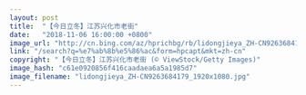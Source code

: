 ```yaml
---
layout: post
title:  "【今日立冬】江苏兴化市老街"
date:   "2018-11-06 16:00:00 +0800"
image_url: "http://cn.bing.com/az/hprichbg/rb/lidongjieya_ZH-CN9263684179_1920x1080.jpg"
link: "/search?q=%e7%ab%8b%e5%86%ac&form=hpcapt&mkt=zh-cn"
copyright: "【今日立冬】江苏兴化市老街 (© ViewStock/Getty Images)"
image_hash: "c61e0920856f416caadaea6a5a1985d7"
image_filename: "lidongjieya_ZH-CN9263684179_1920x1080.jpg"
---
```

